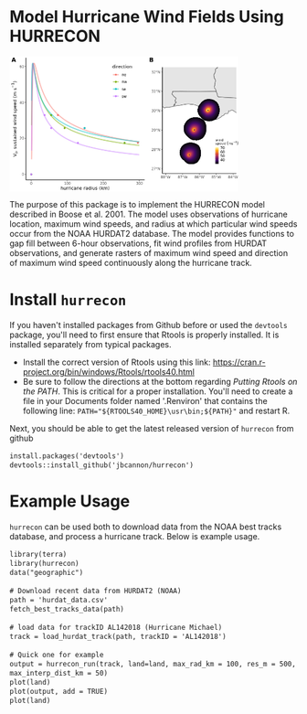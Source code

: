 # Model Hurricane Wind Fields Using HURRECON

<img src=img/michael_al142018.PNG width=400 align=center><br>

The purpose of this package is to implement the HURRECON model described in Boose et al. 2001. The model uses observations of hurricane location, maximum wind speeds, and radius at which particular wind speeds occur from the NOAA HURDAT2 database. The model provides functions to gap fill between 6-hour observations, fit wind profiles from HURDAT observations, and generate rasters of maximum wind speed and direction of maximum wind speed continuously along the hurricane track. 

# Install `hurrecon`

If you haven't installed packages from Github before or used the `devtools` package, you'll need to first ensure that Rtools is properly installed. It is installed separately from typical packages.

* Install the correct version of Rtools using this link: https://cran.r-project.org/bin/windows/Rtools/rtools40.html
* Be sure to follow the directions at the bottom regarding *Putting Rtools on the PATH*. This is critical for a proper installation. You'll need to create a file in your Documents folder named '.Renviron' that contains the following line: `PATH="${RTOOLS40_HOME}\usr\bin;${PATH}"` and restart R.

Next, you should be able to get the latest released version of `hurrecon` from github

```
install.packages('devtools')
devtools::install_github('jbcannon/hurrecon')
```
# Example Usage

`hurrecon` can be used both to download data from the NOAA best tracks database, and process a hurricane track. Below is example usage.

```
library(terra)
library(hurrecon)
data("geographic")

# Download recent data from HURDAT2 (NOAA)
path = 'hurdat_data.csv'
fetch_best_tracks_data(path)

# load data for trackID AL142018 (Hurricane Michael)
track = load_hurdat_track(path, trackID = 'AL142018')
 
# Quick one for example
output = hurrecon_run(track, land=land, max_rad_km = 100, res_m = 500, max_interp_dist_km = 50)
plot(land)
plot(output, add = TRUE)
plot(land)
```
